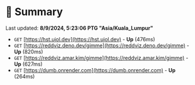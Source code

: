 # 📖 Summary
Last updated: **8/9/2024, 5:23:06 PTG "Asia/Kuala_Lumpur"**

- `GET` [https://hst.ujol.dev](https://hst.ujol.dev) - **Up** (476ms)
- `GET` [https://reddviz.deno.dev/gimme](https://reddviz.deno.dev/gimme) - **Up** (820ms)
- `GET` [https://reddviz.amar.kim/gimme](https://reddviz.amar.kim/gimme) - **Up** (627ms)
- `GET` [https://dumb.onrender.com](https://dumb.onrender.com) - **Up** (264ms)
